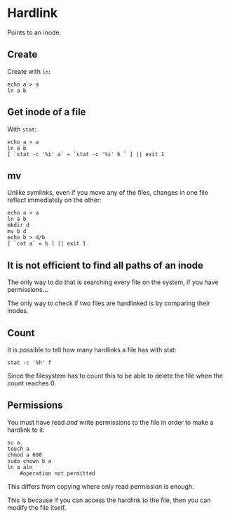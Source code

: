 # Hardlink

Points to an inode.

## Create

Create with `ln`:

    echo a > a
    ln a b

## Get inode of a file

With `stat`:

    echo a > a
    ln a b
    [ `stat -c '%i' a` = `stat -c '%i' b ` ] || exit 1

## mv

Unlike symlinks, even if you move any of the files, changes in one file reflect immediately on the other:

    echo a > a
    ln a b
    mkdir d
    mv b d
    echo b > d/b
    [ `cat a` = b ] || exit 1

## It is not efficient to find all paths of an inode

The only way to do that is searching every file on the system, if you have permissions...

The only way to check if two files are hardlinked is by comparing their inodes.

## Count

It is possible to tell how many hardlinks a file has with stat:

    stat -c '%h' f

Since the filesystem has to count this to be able to delete the file when the count reaches 0.

## Permissions

You must have read *and* write permissions to the file in order to make a hardlink to it:

    su a
    touch a
    chmod a 600
    sudo chown b a
    ln a aln
        #operation not permitted

This differs from copying where only read permission is enough.

This is because if you can access the hardlink to the file, then you can modify the file itself.
